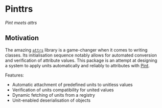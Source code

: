 # Pinttrs

*Pint meets attrs*

## Motivation

The amazing [`attrs`](https://www.attrs.org) library is a game-changer when it 
comes to writing classes. Its initialisation sequence notably allows for 
automated conversion and verification of attribute values. This package is an 
attempt at designing a system to apply units automatically and reliably to 
attributes with [Pint](https://pint.readthedocs.io).

Features:

- Automatic attachment of predefined units to unitless values
- Verification of units compatibility for united values
- Dynamic fetching of units from a registry
- Unit-enabled deserialisation of objects
